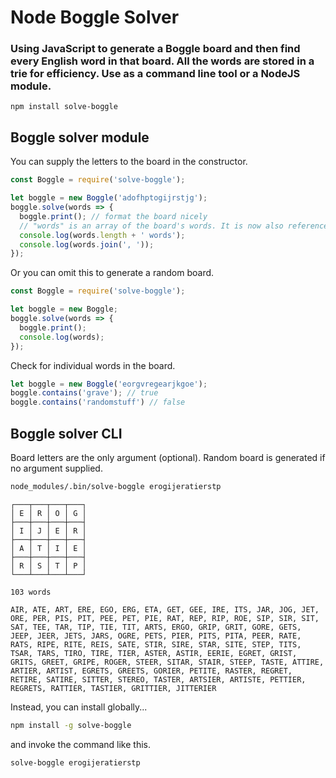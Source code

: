 # Node Boggle Solver

### Using JavaScript to generate a Boggle board and then find every English word in that board. All the words are stored in a trie for efficiency. Use as a command line tool or a NodeJS module.

```
npm install solve-boggle
```


## Boggle solver module

You can supply the letters to the board in the constructor.
```javascript
const Boggle = require('solve-boggle');

let boggle = new Boggle('adofhptogijrstjg');
boggle.solve(words => {
  boggle.print(); // format the board nicely
  // "words" is an array of the board's words. It is now also referenced as boggle.words
  console.log(words.length + ' words');
  console.log(words.join(', '));
});
```

Or you can omit this to generate a random board.
```javascript
const Boggle = require('solve-boggle');

let boggle = new Boggle;
boggle.solve(words => {
  boggle.print();
  console.log(words);
});
```

Check for individual words in the board.
```javascript
let boggle = new Boggle('eorgvregearjkgoe');
boggle.contains('grave'); // true
boggle.contains('randomstuff') // false
```

## Boggle solver CLI

Board letters are the only argument (optional). Random board is generated if no argument supplied.
```bash
node_modules/.bin/solve-boggle erogijeratierstp
```

```
┌───┬───┬───┬───┐
│ E │ R │ O │ G │
├───┼───┼───┼───┤
│ I │ J │ E │ R │
├───┼───┼───┼───┤
│ A │ T │ I │ E │
├───┼───┼───┼───┤
│ R │ S │ T │ P │
└───┴───┴───┴───┘

103 words

AIR, ATE, ART, ERE, EGO, ERG, ETA, GET, GEE, IRE, ITS, JAR, JOG, JET, ORE, PER, PIS, PIT, PEE, PET, PIE, RAT, REP, RIP, ROE, SIP, SIR, SIT, SAT, TEE, TAR, TIP, TIE, TIT, ARTS, ERGO, GRIP, GRIT, GORE, GETS, JEEP, JEER, JETS, JARS, OGRE, PETS, PIER, PITS, PITA, PEER, RATE, RATS, RIPE, RITE, REIS, SATE, STIR, SIRE, STAR, SITE, STEP, TITS, TSAR, TARS, TIRO, TIRE, TIER, ASTER, ASTIR, EERIE, EGRET, GRIST, GRITS, GREET, GRIPE, ROGER, STEER, SITAR, STAIR, STEEP, TASTE, ATTIRE, ARTIER, ARTIST, EGRETS, GREETS, GORIER, PETITE, RASTER, REGRET, RETIRE, SATIRE, SITTER, STEREO, TASTER, ARTSIER, ARTISTE, PETTIER, REGRETS, RATTIER, TASTIER, GRITTIER, JITTERIER
```


Instead, you can install globally...
```bash
npm install -g solve-boggle
```

and invoke the command like this.
```bash
solve-boggle erogijeratierstp
```
